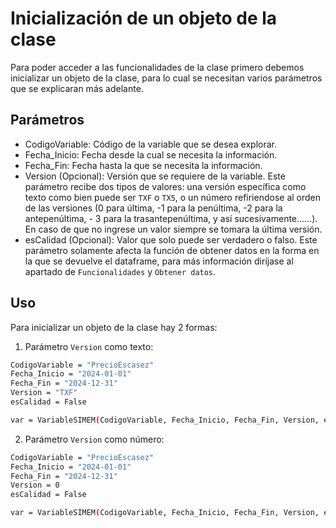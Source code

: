 # Inicialización de un objeto de la clase

Para poder acceder a las funcionalidades de la clase primero debemos inicializar un objeto de la clase, para lo cual se necesitan varios parámetros que se explicaran más adelante.

## Parámetros

- CodigoVariable: Código de la variable que se desea explorar.
- Fecha_Inicio: Fecha desde la cual se necesita la información.
- Fecha_Fin: Fecha hasta la que se necesita la información.
- Version (Opcional): Versión que se requiere de la variable. Este parámetro recibe dos tipos de valores: una versión específica como texto como bien puede ser `TXF` o `TX5`, o un número refiriendose al orden de las versiones (0 para última, -1 para la penúltima, -2 para la antepenúltima, - 3 para la trasantepenúltima, y así sucesivamente......). En caso de que no ingrese un valor siempre se tomara la última versión.
- esCalidad (Opcional): Valor que solo puede ser verdadero o falso. Este parámetro solamente afecta la función de obtener datos en la forma en la que se devuelve el dataframe, para más información diríjase al apartado de `Funcionalidades` y `Obtener datos`.

## Uso

Para inicializar un objeto de la clase hay 2 formas:

1. Parámetro `Version` como texto:

```bash
CodigoVariable = "PrecioEscasez"
Fecha_Inicio = "2024-01-01"
Fecha_Fin = "2024-12-31"
Version = "TXF"
esCalidad = False

var = VariableSIMEM(CodigoVariable, Fecha_Inicio, Fecha_Fin, Version, esCalidad)
```

2. Parámetro `Version` como número:

```bash
CodigoVariable = "PrecioEscasez"
Fecha_Inicio = "2024-01-01"
Fecha_Fin = "2024-12-31"
Version = 0
esCalidad = False

var = VariableSIMEM(CodigoVariable, Fecha_Inicio, Fecha_Fin, Version, esCalidad)
```